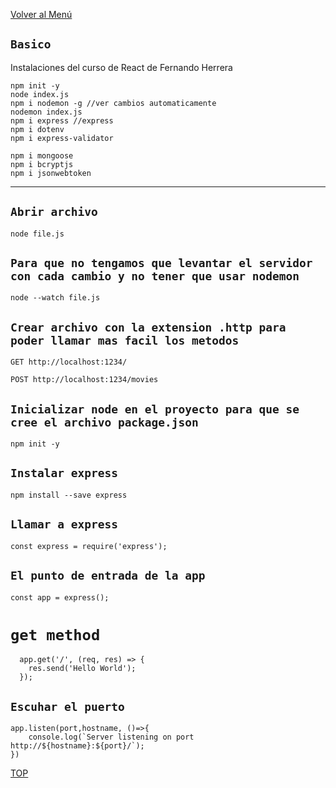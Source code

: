 [Volver al Menú](../root.md)

## `Basico`

Instalaciones del curso de React de Fernando Herrera

```
npm init -y
node index.js
npm i nodemon -g //ver cambios automaticamente
nodemon index.js
npm i express //express
npm i dotenv
npm i express-validator

npm i mongoose
npm i bcryptjs
npm i jsonwebtoken
```

---

## `Abrir archivo`

```
node file.js
```

## `Para que no tengamos que levantar el servidor con cada cambio y no tener que usar nodemon`

```
node --watch file.js
```

## `Crear archivo con la extension .http para poder llamar mas facil los metodos`

```
GET http://localhost:1234/

POST http://localhost:1234/movies

```

## `Inicializar node en el proyecto para que se cree el archivo package.json`

```
npm init -y
```

## `Instalar express`

```
npm install --save express
```

## `Llamar a express`

```
const express = require('express');
```

## `El punto de entrada de la app`

```
const app = express();
```

# `get method`

```
  app.get('/', (req, res) => {
    res.send('Hello World');
  });
```

## `Escuhar el puerto`

```
app.listen(port,hostname, ()=>{
    console.log(`Server listening on port http://${hostname}:${port}/`);
})
```

[TOP](#basico)
